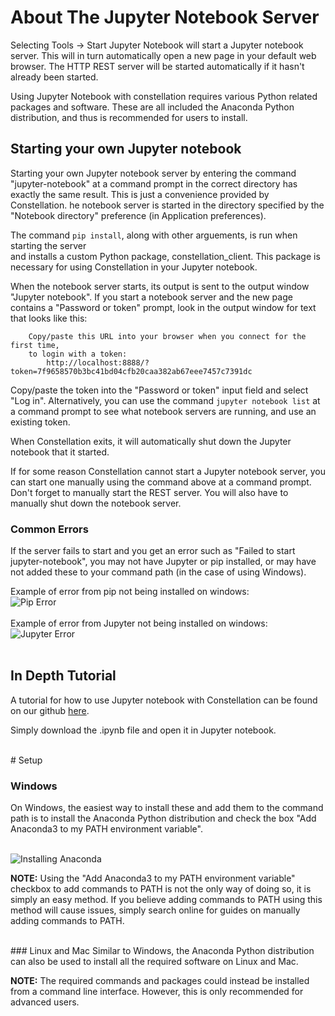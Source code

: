 # About The Jupyter Notebook Server

Selecting Tools -> Start Jupyter Notebook will start a Jupyter notebook
server. This will in turn automatically open a new page in your default
web browser. The HTTP REST server will be started automatically if it
hasn't already been started.

Using Jupyter Notebook with constellation requires various Python related packages and software.
These are all included the Anaconda Python distribution, and thus is recommended for users to install.

## Starting your own Jupyter notebook

Starting your own Jupyter notebook server by entering the command
"jupyter-notebook" at a command prompt in the correct directory has
exactly the same result. This is just a convenience provided by
Constellation.
he notebook server is started in the directory specified by the
"Notebook directory" preference (in Application preferences).

The command `pip install`, along with other arguements, is run when starting the server  
and installs a custom Python package, constellation_client.
This package is necessary for using Constellation in your Jupyter notebook.

When the notebook server starts, its output is sent to the output window
"Jupyter notebook". If you start a notebook server and the new page
contains a "Password or token" prompt, look in the output window for
text that looks like this:

        Copy/paste this URL into your browser when you connect for the first time,
        to login with a token:
            http://localhost:8888/?token=7f9658570b3bc41bd04cfb20caa382ab67eee7457c7391dc
            

Copy/paste the token into the "Password or token" input field and select
"Log in". Alternatively, you can use the command `jupyter notebook list`
at a command prompt to see what notebook servers are running, and use an
existing token.

When Constellation exits, it will automatically shut down the Jupyter
notebook that it started.

If for some reason Constellation cannot start a Jupyter notebook server,
you can start one manually using the command above at a command prompt.
Don't forget to manually start the REST server. You will also have to
manually shut down the notebook server.

### Common Errors
If the server fails to start and you get an error such as "Failed to start jupyter-notebook", 
you may not have Jupyter or pip installed, or may have not added these to your 
command path (in the case of using Windows).

Example of error from pip not being installed on windows:
<br />
<img src="../ext/docs/CoreUtilities/src/au/gov/asd/tac/constellation/utilities/PipError.png" alt="Pip Error" />
<br />
<br />
Example of error from Jupyter not being installed on windows:
<br />
<img src="../ext/docs/CoreUtilities/src/au/gov/asd/tac/constellation/utilities/JupyterError.png" alt="Jupyter Error" />
<br />
<br />

## In Depth Tutorial

A tutorial for how to use Jupyter notebook with Constellation can be found on our github
[here](https://github.com/constellation-app/constellation-training/blob/master/Analyst%20Training/Exercise%2010%20-%20Network%20Analysis%20With%20Python/notebooks_and_constellation.ipynb).

Simply download the .ipynb file and open it in Jupyter notebook.

<br />
# Setup

### Windows
On Windows, the easiest way to install these and add them to the command path is to install the 
Anaconda Python distribution and check the box "Add Anaconda3 to my PATH environment variable".

<br />
<img src="../ext/docs/CoreUtilities/src/au/gov/asd/tac/constellation/utilities/AnacondaInstall.png" alt="Installing Anaconda" />
<br />

**NOTE:** Using the "Add Anaconda3 to my PATH environment variable" checkbox to add commands to PATH is not the only way of doing so, it is simply an easy method.
If you believe adding commands to PATH using this method will cause issues, simply search online for guides on manually adding commands to PATH.

<br />
### Linux and Mac
Similar to Windows, the Anaconda Python distribution can also be used to install 
all the required software on Linux and Mac.

**NOTE:** The required commands and packages could instead be installed from a command 
line interface. However, this is only recommended for advanced users.
